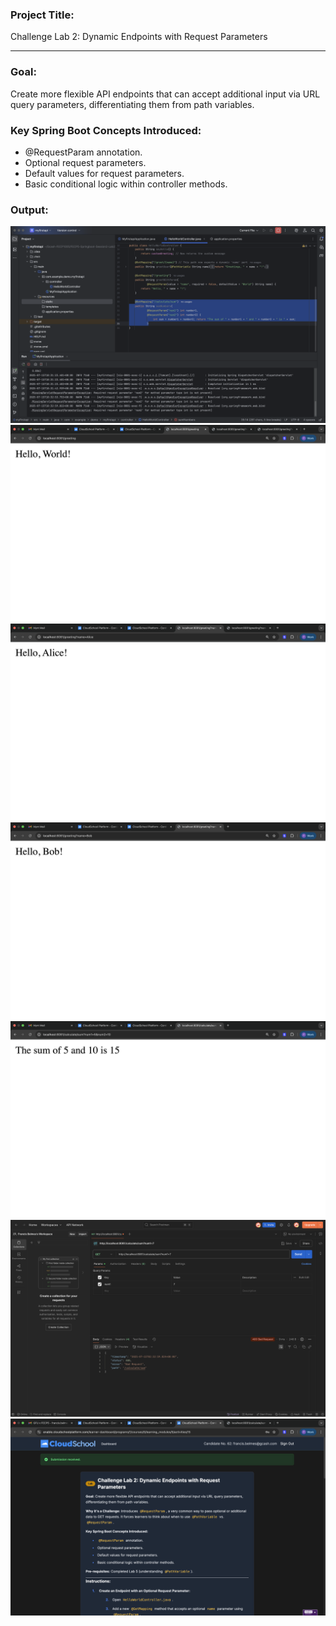 ### Project Title:
Challenge Lab 2: Dynamic Endpoints with Request Parameters
***
### Goal:
Create more flexible API endpoints that can accept additional input via URL query parameters, differentiating them from path variables.
### Key Spring Boot Concepts Introduced:
* @RequestParam annotation.
* Optional request parameters.
* Default values for request parameters.
* Basic conditional logic within controller methods.


### Output:
![image info](./media/code1.png)
![image info](./media/output1.png)
![image info](./media/output2.png)
![image info](./media/output3.png)
![image info](./media/output4.png)
![image info](./media/output5.png)
![image info](./media/submission.png)